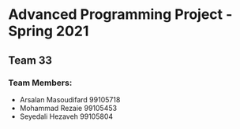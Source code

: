 # Advanced Programming Project - Spring 2021
## Team 33

### Team Members:
- Arsalan Masoudifard 99105718
- Mohammad Rezaie 99105453
- Seyedali Hezaveh 99105804
